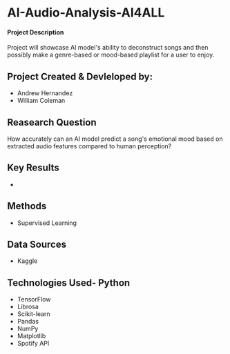 # AI-Audio-Analysis-AI4ALL
#### Project Description
Project will showcase AI model's ability to deconstruct songs and then possibly make a genre-based or mood-based playlist for a user to enjoy.

## Project Created & Devleloped by:
- Andrew Hernandez
- William Coleman

## Reasearch Question
How accurately can an AI model predict a song's emotional mood based on extracted audio features compared to human perception?

## Key Results
- 

## Methods
- Supervised Learning

## Data Sources
- Kaggle

## Technologies Used- Python
- TensorFlow
- Librosa
- Scikit-learn
- Pandas
- NumPy
- Matplotlib
- Spotify API